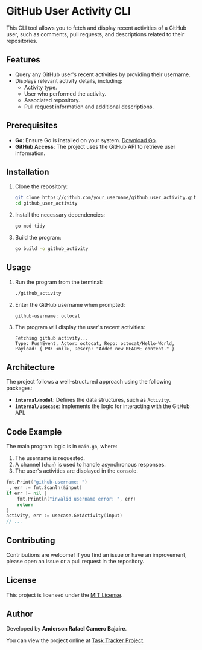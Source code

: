 # GitHub User Activity CLI

This CLI tool allows you to fetch and display recent activities of a GitHub user, such as comments, pull requests, and descriptions related to their repositories.

## Features

- Query any GitHub user's recent activities by providing their username.
- Displays relevant activity details, including:
  - Activity type.
  - User who performed the activity.
  - Associated repository.
  - Pull request information and additional descriptions.

## Prerequisites

- **Go**: Ensure Go is installed on your system. [Download Go](https://go.dev/dl/).
- **GitHub Access**: The project uses the GitHub API to retrieve user information.

## Installation

1. Clone the repository:

   ```bash
   git clone https://github.com/your_username/github_user_activity.git
   cd github_user_activity
   ```

2. Install the necessary dependencies:

   ```bash
   go mod tidy
   ```

3. Build the program:

   ```bash
   go build -o github_activity
   ```

## Usage

1. Run the program from the terminal:

   ```bash
   ./github_activity
   ```

2. Enter the GitHub username when prompted:

   ```text
   github-username: octocat
   ```

3. The program will display the user's recent activities:

   ```text
   Fetching github activity...
   Type: PushEvent, Actor: octocat, Repo: octocat/Hello-World, Payload: { PR: <nil>, Descrp: "Added new README content." }
   ```

## Architecture

The project follows a well-structured approach using the following packages:

- **`internal/model`**: Defines the data structures, such as `Activity`.
- **`internal/usecase`**: Implements the logic for interacting with the GitHub API.

## Code Example

The main program logic is in `main.go`, where:

1. The username is requested.
2. A channel (`chan`) is used to handle asynchronous responses.
3. The user's activities are displayed in the console.

```go
fmt.Print("github-username: ")
_, err := fmt.Scanln(&input)
if err != nil {
	fmt.Println("invalid username error: ", err)
	return
}
activity, err := usecase.GetActivity(input)
// ...
```

## Contributing

Contributions are welcome! If you find an issue or have an improvement, please open an issue or a pull request in the repository.

## License

This project is licensed under the [MIT License](LICENSE).

## Author

Developed by **Anderson Rafael Camero Bajaire**.

You can view the project online at [Task Tracker Project](https://roadmap.sh/projects/github-user-activity).
